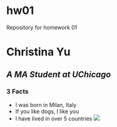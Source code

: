 # hw01
Repository for homework 01
# Christina Yu
## *A MA Student at UChicago*
### 3 Facts
* I was born in Milan, Italy
* If you like dogs, I like you
* I have lived in over 5 countries
![](/Users/christinayu/Desktop/image_56.jpg)

